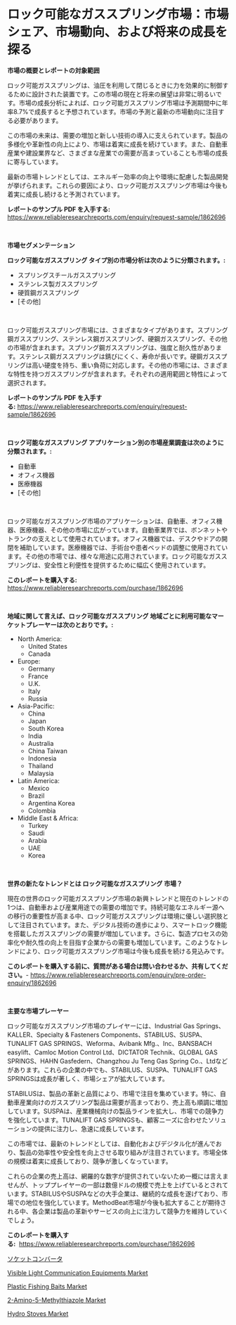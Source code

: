 <p><h1>ロック可能なガススプリング市場：市場シェア、市場動向、および将来の成長を探る</h1></p><p><strong>市場の概要とレポートの対象範囲</strong></p>
<p><p>ロック可能ガススプリングは、油圧を利用して閉じるときに力を効果的に制御するために設計された装置です。この市場の現在と将来の展望は非常に明るいです。市場の成長分析によれば、ロック可能ガススプリング市場は予測期間中に年率8.7%で成長すると予想されています。市場の予測と最新の市場動向に注目する必要があります。</p><p>この市場の未来は、需要の増加と新しい技術の導入に支えられています。製品の多様化や革新性の向上により、市場は着実に成長を続けています。また、自動車産業や建設業界など、さまざまな産業での需要が高まっていることも市場の成長に寄与しています。</p><p>最新の市場トレンドとしては、エネルギー効率の向上や環境に配慮した製品開発が挙げられます。これらの要因により、ロック可能ガススプリング市場は今後も着実に成長し続けると予測されています。</p></p>
<p><strong>レポートのサンプル PDF を入手する:</strong> <a href="https://www.reliableresearchreports.com/enquiry/request-sample/1862696">https://www.reliableresearchreports.com/enquiry/request-sample/1862696</a></p>
<p>&nbsp;</p>
<p><strong>市場セグメンテーション</strong></p>
<p><strong>ロック可能なガススプリング タイプ別の市場分析は次のように分類されます。:</strong></p>
<p><ul><li>スプリングスチールガススプリング</li><li>ステンレス製ガススプリング</li><li>硬質鋼ガススプリング</li><li>[その他]</li></ul></p>
<p>&nbsp;</p>
<p><p>ロック可能ガススプリング市場には、さまざまなタイプがあります。スプリング鋼ガススプリング、ステンレス鋼ガススプリング、硬鋼ガススプリング、その他の市場が含まれます。スプリング鋼ガススプリングは、強度と耐久性があります。ステンレス鋼ガススプリングは錆びにくく、寿命が長いです。硬鋼ガススプリングは高い硬度を持ち、重い負荷に対応します。その他の市場には、さまざまな特性を持つガススプリングが含まれます。それぞれの適用範囲と特性によって選択されます。</p></p>
<p><strong>レポートのサンプル PDF を入手する:</strong>&nbsp;<a href="https://www.reliableresearchreports.com/enquiry/request-sample/1862696">https://www.reliableresearchreports.com/enquiry/request-sample/1862696</a></p>
<p>&nbsp;</p>
<p><strong> ロック可能なガススプリング アプリケーション別の市場産業調査は次のように分類されます。:</strong></p>
<p><ul><li>自動車</li><li>オフィス機器</li><li>医療機器</li><li>[その他]</li></ul></p>
<p>&nbsp;</p>
<p><p>ロック可能なガススプリング市場のアプリケーションは、自動車、オフィス機器、医療機器、その他の市場に広がっています。自動車業界では、ボンネットやトランクの支えとして使用されています。オフィス機器では、デスクやドアの開閉を補助しています。医療機器では、手術台や患者ベッドの調整に使用されています。その他の市場では、様々な用途に応用されています。ロック可能なガススプリングは、安全性と利便性を提供するために幅広く使用されています。</p></p>
<p><strong>このレポートを購入する:</strong>&nbsp; <a href="https://www.reliableresearchreports.com/purchase/1862696">https://www.reliableresearchreports.com/purchase/1862696</a></p>
<p>&nbsp;</p>
<p><strong>地域に関して言えば、ロック可能なガススプリング 地域ごとに利用可能なマーケットプレーヤーは次のとおりです。:</strong></p>
<p><ul>
    <li>
        North America:
        <ul>
            <li>United States</li>
            <li>Canada</li>
        </ul>
    </li>
    <li>
        Europe:
        <ul>
            <li>Germany</li>
            <li>France</li>
            <li>U.K.</li>
            <li>Italy</li>
            <li>Russia</li>
        </ul>
    </li>
    <li>
        Asia-Pacific:
        <ul>
            <li>China</li>
            <li>Japan</li>
            <li>South Korea</li>
            <li>India</li>
            <li>Australia</li>
            <li>China Taiwan</li>
            <li>Indonesia</li>
            <li>Thailand</li>
            <li>Malaysia</li>
        </ul>
    </li>
    <li>
        Latin America:
        <ul>
            <li>Mexico</li>
            <li>Brazil</li>
            <li>Argentina Korea</li>
            <li>Colombia</li>
        </ul>
    </li>
    <li>
        Middle East & Africa:
        <ul>
            <li>Turkey</li>
            <li>Saudi</li>
            <li>Arabia</li>
            <li>UAE</li>
            <li>Korea</li>
        </ul>
    </li>
    </ul></p>
<p>&nbsp;</p>
<p><strong>世界の新たなトレンドとは ロック可能なガススプリング 市場？</strong></p>
<p><p>現在の世界のロック可能ガススプリング市場の新興トレンドと現在のトレンドの1つは、自動車および産業用途での需要の増加です。持続可能なエネルギー源への移行の重要性が高まる中、ロック可能ガススプリングは環境に優しい選択肢として注目されています。また、デジタル技術の進歩により、スマートロック機能を搭載したガススプリングの需要が増加しています。さらに、製造プロセスの効率化や耐久性の向上を目指す企業からの需要も増加しています。このようなトレンドにより、ロック可能ガススプリング市場は今後も成長を続ける見込みです。</p></p>
<p><strong>このレポートを購入する前に、質問がある場合は問い合わせるか、共有してください。</strong>- <a href="https://www.reliableresearchreports.com/enquiry/pre-order-enquiry/1862696">https://www.reliableresearchreports.com/enquiry/pre-order-enquiry/1862696</a></p>
<p>&nbsp;</p>
<p><strong>主要な市場プレーヤー</strong></p>
<p><p>ロック可能なガススプリング市場のプレイヤーには、Industrial Gas Springs、KALLER、Specialty & Fasteners Components、STABILUS、SUSPA、TUNALIFT GAS SPRINGS、Weforma、Avibank Mfg.、Inc、BANSBACH easylift、Camloc Motion Control Ltd、DICTATOR Technik、GLOBAL GAS SPRINGS、HAHN Gasfedern、Changzhou Ju Teng Gas Spring Co.、Ltdなどがあります。これらの企業の中でも、STABILUS、SUSPA、TUNALIFT GAS SPRINGSは成長が著しく、市場シェアが拡大しています。 </p><p>STABILUSは、製品の革新と品質により、市場で注目を集めています。特に、自動車産業向けのガススプリング製品は需要が高まっており、売上高も順調に増加しています。SUSPAは、産業機械向けの製品ラインを拡大し、市場での競争力を強化しています。TUNALIFT GAS SPRINGSも、顧客ニーズに合わせたソリューションの提供に注力し、急速に成長しています。</p><p>この市場では、最新のトレンドとしては、自動化およびデジタル化が進んでおり、製品の効率性や安全性を向上させる取り組みが注目されています。市場全体の規模は着実に成長しており、競争が激しくなっています。</p><p>これらの企業の売上高は、網羅的な数字が提供されていないため一概には言えませんが、トッププレイヤーの一部は数億ドルの規模で売上を上げているとされています。STABILUSやSUSPAなどの大手企業は、継続的な成長を遂げており、市場での地位を強化しています。MethodBeat市場が今後も拡大することが期待される中、各企業は製品の革新やサービスの向上に注力して競争力を維持していくでしょう。</p></p>
<p><strong>このレポートを購入する:</strong>&nbsp;&nbsp;<a href="https://www.reliableresearchreports.com/purchase/1862696">https://www.reliableresearchreports.com/purchase/1862696</a></p>
<p><p><a href="https://github.com/bevdtkn4419963/Market-Research-Report-List-1/blob/main/9022343192024.md">ソケットコンバータ</a></p><p><a href="https://view.publitas.com/reportprime-1/visible-light-communication-equipments-market-offers-provide-insightful-data-for-the-time-period-from-2024-to-2031-and-also-provide-analysis-based-on-application-type-and-region/">Visible Light Communication Equipments Market</a></p><p><a href="https://issuu.com/reportprime-2/docs/plastic-fishing-baits-market-size-2030.pptx">Plastic Fishing Baits Market</a></p><p><a href="https://noble-drawer-34c.notion.site/2-Amino-5-Methylthiazole-Market-Research-Report-Reveals-The-Latest-Trends-And-Opportunities-of-this--b84e456d97dd41089871bf8b9c4294ed">2-Amino-5-Methylthiazole Market</a></p><p><a href="https://three-jumbo-f6d.notion.site/Global-Hydro-Stoves-Market-Size-and-Market-Trends-Insights-and-Projections-from-2024-to-2031-ac61e5fd3cb1463ea58d9bf0ad1c5d4a">Hydro Stoves Market</a></p></p>